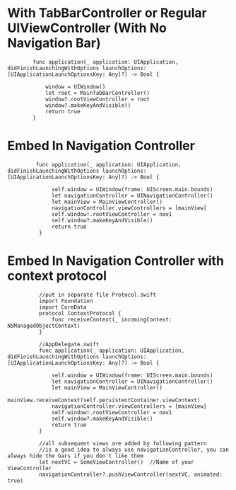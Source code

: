     
# With TabBarController or Regular UIViewController (With No Navigation Bar)

            func application(_ application: UIApplication, didFinishLaunchingWithOptions launchOptions: [UIApplicationLaunchOptionsKey: Any]?) -> Bool {
  
                window = UIWindow()
                let root = MainTabBarController()
                window?.rootViewController = root
                window?.makeKeyAndVisible()
                return true
            }
            
# Embed In Navigation Controller 

             func application(_ application: UIApplication, didFinishLaunchingWithOptions launchOptions: [UIApplicationLaunchOptionsKey: Any]?) -> Bool {

                  self.window = UIWindow(frame: UIScreen.main.bounds)
                  let navigationController = UINavigationController()
                  let mainView = MainViewController()
                  navigationController.viewControllers = [mainView]
                  self.window!.rootViewController = nav1
                  self.window?.makeKeyAndVisible()
                  return true
              } 


 
            
# Embed In Navigation Controller with context protocol
              //put in separate file Protocol.swift 
              import Foundation
              import CoreData
              protocol ContextProtocol {
                  func receiveContext(_ incomingContext: NSManagedObjectContext)
              }
 
              //AppDelegate.swift
              func application(_ application: UIApplication, didFinishLaunchingWithOptions launchOptions: [UIApplicationLaunchOptionsKey: Any]?) -> Bool {

                  self.window = UIWindow(frame: UIScreen.main.bounds)
                  let navigationController = UINavigationController()
                  let mainView = MainViewController()
                  mainView.receiveContext(self.persistentContainer.viewContext)
                  navigationController.viewControllers = [mainView]
                  self.window!.rootViewController = nav1
                  self.window?.makeKeyAndVisible()
                  return true
              } 
              
              //all subsequent views are added by following pattern
              //is a good idea to always use navigationController, you can always hide the bars if you don't like them
              let nextVC = SomeViewController()  //Name of your ViewController
              navigationController?.pushViewController(nextVC, animated: true)
